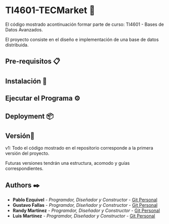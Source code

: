 # TI4601-TECMarket 🚀

El código mostrado acontinuación formar parte de curso: TI4601 - Bases de Datos Avanzados.

El proyecto consiste en el diseño e implementación de una base de datos distribuida.

## Pre-requisitos 📋

## Instalación 🔧

## Ejecutar el Programa ⚙️

## Deployment 📦

## Versión📌

v1: Todo el código mostrado en el repositorio corresponde a la primera versión del proyecto.

Futuras versiones tendrán una estructura, acomodo y guías correspondientes.

## Authors ✒️

- **Pablo Ezquivel** - _Programdor, Diseñador y Constructor_ - [Git Personal](https://github.com/Chanchus)
- **Gustavo Fallas** - _Programdor, Diseñador y Constructor_ - [Git Personal](https://github.com/luisjo81)
- **Randy Martínez** - _Programdor, Diseñador y Constructor_ - [Git Personal](https://github.com/randyma01)
- **Luis Martínez** - _Programdor, Diseñador y Constructor_ - [Git Personal](https://github.com/randyma01)
